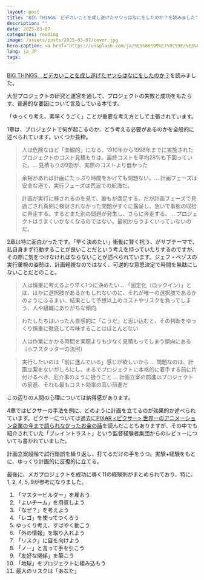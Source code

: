 ```yaml
---
layout: post
title: "BIG THINGS　どデカいことを成し遂げたヤツらはなにをしたのか？を読みました"
description: ""
date: 2025-03-07
categories: reading
image: /assets/posts/2025-03-07/cover.jpg
hero-caption: <a href="https://unsplash.com/ja/%E5%86%99%E7%9C%9F/%E3%82%AB%E3%83%95%E3%83%A9%E3%83%BC%E7%8E%8B%E3%81%AE%E3%83%94%E3%83%A9%E3%83%9F%E3%83%83%E3%83%89-HcgK4WoBwzg?utm_content=creditCopyText&utm_medium=referral&utm_source=unsplash">Unsplash</a>の<a href="https://unsplash.com/ja/@jeremybishop?utm_content=creditCopyText&utm_medium=referral&utm_source=unsplash">Jeremy Bishop</a>が撮影した写真
lang: ja_JP
tags:
---
```


[BIG THINGS　どデカいことを成し遂げたヤツらはなにをしたのか？](https://amzn.asia/d/hB7yA1u)を読みました。

大型プロジェクトの研究と運営を通して、プロジェクトの失敗と成功をもたらす、普遍的な要因について言及している本です。

「ゆっくり考え、素早くうごく」ことが重要な考え方として主張されています。

1章は、プロジェクトで何が起こるのか、どう考える必要があるのかを全般的に述べられています。いくつか抜粋。

> 人は危険なほど「楽観的」になる。1910年から1998年までに実施されたプロジェクトのコスト見積もりは、最終コストを平均28%も下回っていた。... 見積もりの9割が、実際のコストより低かった

> 余裕があれば計画にたっぷり時間をかけても問題ない。... 計画フェーズは安全な港で、実行フェーズは荒波での航海だ。

> 計画が実行に移されるのを見て、誰もが満足する。だが計画フェーズで見過ごされ真剣に検討されなかった問題がすぐに露呈し、急いで事態の収拾に奔走する。するとまた別の問題が発生し、さらに奔走する。... プロジェクトはうまくいかなくなるのではない。最初からうまくいっていないのだ。

2章は特に面白かったです。「早く決めたい」衝動に賢く抗う、がサブテーマで、私自身まず行動することが良いことだという考えを持っていたりするのですが、その際に気をつけなければならないことが述べられています。ジェフ・ベゾスの実行重視の姿勢は、計画軽視なのではなく、可逆的な意思決定で時間を無駄にしないことだとのこと。

> 人は慎重に考えるより早く1つに決めたい... 「固定化（ロックイン）」とは、ほかに選択肢があるかもしれないのに、それが唯一の選択肢であるかのようにふるまい、結果として予想以上のコストやリスクを負ってしまう、人や組織にありがちな傾向

> わたしたちはいったん直感的に「こうだ」と思い込むと、その判断をゆっくり慎重に徹底して吟味することはほとんどない

> 人は作業にかかる時間を実際よりも少なく見積もってしまう傾向にある（ホフスタッターの法則）

> 実行したいのは「前に進んでいる」感じが欲しいから ... 問題なのは、計画立案をないがしろにし、まるでプロジェクトに本格的に着手する前に片付けるべき、厄介事のように扱うこと ... 計画立案の前進はプロジェクトの前進、それも最もコスト効率の高い前進だ

この辺りの人間の心理については納得感があります。

4章ではピクサーの手法を例に、どのように計画を立てるのが効果的か述べられています。ピクサーについては過去に[PIXAR <ピクサー> 世界一のアニメーション企業の今まで語られなかったお金の話](/reading/2020/06/28/to-pixar-and-beyond.html)を読んだこともありますが、その中でも紹介されていた「ブレイントラスト」という監督経験者集団からのレビューについても書かれていました。

計画立案段階で試行錯誤を繰り返し、打てるだけの手をうつ。実験+経験をもとに、ゆっくり計画的に反復的に立てる。


最後に、メガプロジェクトを成功に導く11の経験則がまとめられており、特に、1, 2, 4, 5, 9が参考になりました。

1. 「マスタービルダー」を雇おう
2. 「よいチーム」を用意しよう
3. 「なぜ？」を考えよう
4. 「レゴ」を使ってつくろう
5. ゆっくり考え、すばやく動こう
6. 「外の情報」を取り入れよう
7. 「リスク」に目を向けよう
8. 「ノー」と言って手を引こう
9. 「友好な関係」を築こう
10. 「地球」をプロジェクトに組み込もう
11. 最大のリスクは「あなた」